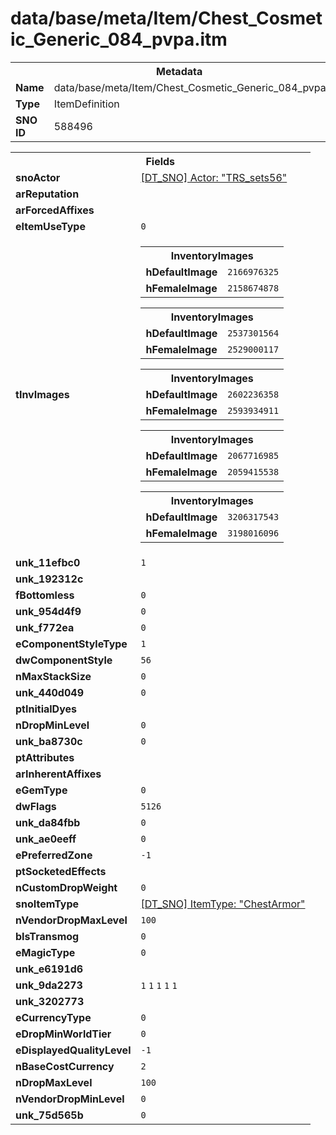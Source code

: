 <h1>data/base/meta/Item/Chest_Cosmetic_Generic_084_pvpa.itm</h1><table><tr><th colspan="100%">Metadata</th></tr><tr><td><b>Name</b></td><td>data/base/meta/Item/Chest_Cosmetic_Generic_084_pvpa.itm</td></tr><tr><td><b>Type</b></td><td>ItemDefinition</td></tr><tr><td><b>SNO ID</b></td><td>588496</td></tr></table>

<table><tr><th colspan="100%">Fields</th></tr><tr><td><b>snoActor</b></td><td><a href="..\Actor\TRS_sets56.acr.md">[DT_SNO] Actor: "TRS_sets56"</a></td></tr><tr><td><b>arReputation</b></td><td></td></tr><tr><td><b>arForcedAffixes</b></td><td></td></tr><tr><td><b>eItemUseType</b></td><td><code>0</code></td></tr><tr><td><b>tInvImages</b></td><td><table><tr><th colspan="100%">InventoryImages</th></tr><tr><td><b>hDefaultImage</b></td><td><code>2166976325</code></td></tr><tr><td><b>hFemaleImage</b></td><td><code>2158674878</code></td></tr></table>


<table><tr><th colspan="100%">InventoryImages</th></tr><tr><td><b>hDefaultImage</b></td><td><code>2537301564</code></td></tr><tr><td><b>hFemaleImage</b></td><td><code>2529000117</code></td></tr></table>


<table><tr><th colspan="100%">InventoryImages</th></tr><tr><td><b>hDefaultImage</b></td><td><code>2602236358</code></td></tr><tr><td><b>hFemaleImage</b></td><td><code>2593934911</code></td></tr></table>


<table><tr><th colspan="100%">InventoryImages</th></tr><tr><td><b>hDefaultImage</b></td><td><code>2067716985</code></td></tr><tr><td><b>hFemaleImage</b></td><td><code>2059415538</code></td></tr></table>


<table><tr><th colspan="100%">InventoryImages</th></tr><tr><td><b>hDefaultImage</b></td><td><code>3206317543</code></td></tr><tr><td><b>hFemaleImage</b></td><td><code>3198016096</code></td></tr></table>


</td></tr><tr><td><b>unk_11efbc0</b></td><td><code>1</code></td></tr><tr><td><b>unk_192312c</b></td><td></td></tr><tr><td><b>fBottomless</b></td><td><code>0</code></td></tr><tr><td><b>unk_954d4f9</b></td><td><code>0</code></td></tr><tr><td><b>unk_f772ea</b></td><td><code>0</code></td></tr><tr><td><b>eComponentStyleType</b></td><td><code>1</code></td></tr><tr><td><b>dwComponentStyle</b></td><td><code>56</code></td></tr><tr><td><b>nMaxStackSize</b></td><td><code>0</code></td></tr><tr><td><b>unk_440d049</b></td><td><code>0</code></td></tr><tr><td><b>ptInitialDyes</b></td><td></td></tr><tr><td><b>nDropMinLevel</b></td><td><code>0</code></td></tr><tr><td><b>unk_ba8730c</b></td><td><code>0</code></td></tr><tr><td><b>ptAttributes</b></td><td></td></tr><tr><td><b>arInherentAffixes</b></td><td></td></tr><tr><td><b>eGemType</b></td><td><code>0</code></td></tr><tr><td><b>dwFlags</b></td><td><code>5126</code></td></tr><tr><td><b>unk_da84fbb</b></td><td><code>0</code></td></tr><tr><td><b>unk_ae0eeff</b></td><td><code>0</code></td></tr><tr><td><b>ePreferredZone</b></td><td><code>-1</code></td></tr><tr><td><b>ptSocketedEffects</b></td><td></td></tr><tr><td><b>nCustomDropWeight</b></td><td><code>0</code></td></tr><tr><td><b>snoItemType</b></td><td><a href="..\ItemType\ChestArmor.itt.md">[DT_SNO] ItemType: "ChestArmor"</a></td></tr><tr><td><b>nVendorDropMaxLevel</b></td><td><code>100</code></td></tr><tr><td><b>bIsTransmog</b></td><td><code>0</code></td></tr><tr><td><b>eMagicType</b></td><td><code>0</code></td></tr><tr><td><b>unk_e6191d6</b></td><td></td></tr><tr><td><b>unk_9da2273</b></td><td><code>1</code>
<code>1</code>
<code>1</code>
<code>1</code>
<code>1</code>
</td></tr><tr><td><b>unk_3202773</b></td><td></td></tr><tr><td><b>eCurrencyType</b></td><td><code>0</code></td></tr><tr><td><b>eDropMinWorldTier</b></td><td><code>0</code></td></tr><tr><td><b>eDisplayedQualityLevel</b></td><td><code>-1</code></td></tr><tr><td><b>nBaseCostCurrency</b></td><td><code>2</code></td></tr><tr><td><b>nDropMaxLevel</b></td><td><code>100</code></td></tr><tr><td><b>nVendorDropMinLevel</b></td><td><code>0</code></td></tr><tr><td><b>unk_75d565b</b></td><td><code>0</code></td></tr></table>

